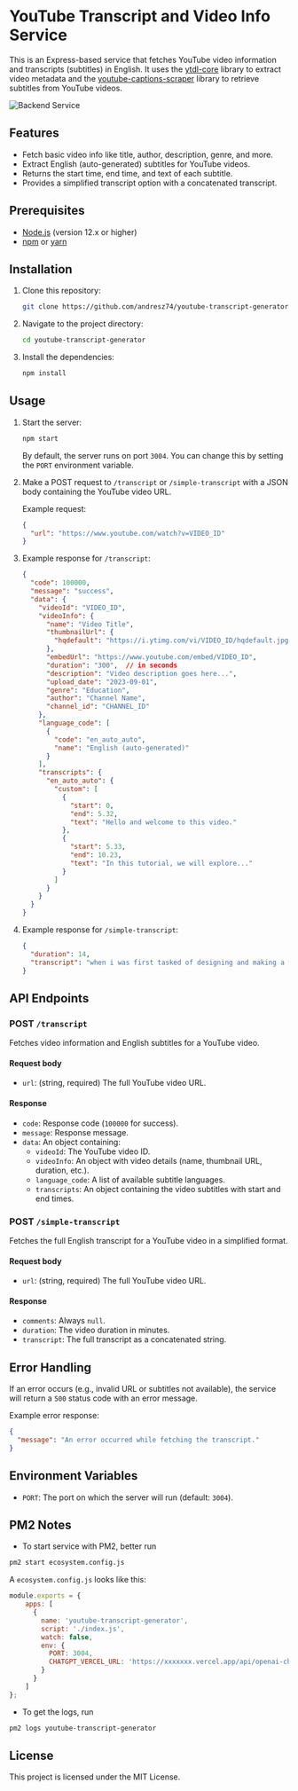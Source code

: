 # YouTube Transcript and Video Info Service
This is an Express-based service that fetches YouTube video information and transcripts (subtitles) in English. It uses the [ytdl-core](https://github.com/fent/node-ytdl-core) library to extract video metadata and the [youtube-captions-scraper](https://www.npmjs.com/package/youtube-captions-scraper) library to retrieve subtitles from YouTube videos.

![Backend Service](https://objects-us-east-1.dream.io/az-assets/youtube-transcript-generator.png "YouTube Transcript Generator")

## Features
- Fetch basic video info like title, author, description, genre, and more.
- Extract English (auto-generated) subtitles for YouTube videos.
- Returns the start time, end time, and text of each subtitle.
- Provides a simplified transcript option with a concatenated transcript.

## Prerequisites
- [Node.js](https://nodejs.org/) (version 12.x or higher)
- [npm](https://www.npmjs.com/) or [yarn](https://yarnpkg.com/)

## Installation
1. Clone this repository:

   ```bash
   git clone https://github.com/andresz74/youtube-transcript-generator.git
   ```

2. Navigate to the project directory:

   ```bash
   cd youtube-transcript-generator
   ```

3. Install the dependencies:

   ```bash
   npm install
   ```

## Usage
1. Start the server:

   ```bash
   npm start
   ```

   By default, the server runs on port `3004`. You can change this by setting the `PORT` environment variable.

2. Make a POST request to `/transcript` or `/simple-transcript` with a JSON body containing the YouTube video URL.

   Example request:

   ```json
   {
     "url": "https://www.youtube.com/watch?v=VIDEO_ID"
   }
   ```

3. Example response for `/transcript`:

   ```json
   {
     "code": 100000,
     "message": "success",
     "data": {
       "videoId": "VIDEO_ID",
       "videoInfo": {
         "name": "Video Title",
         "thumbnailUrl": {
           "hqdefault": "https://i.ytimg.com/vi/VIDEO_ID/hqdefault.jpg"
         },
         "embedUrl": "https://www.youtube.com/embed/VIDEO_ID",
         "duration": "300",  // in seconds
         "description": "Video description goes here...",
         "upload_date": "2023-09-01",
         "genre": "Education",
         "author": "Channel Name",
         "channel_id": "CHANNEL_ID"
       },
       "language_code": [
         {
           "code": "en_auto_auto",
           "name": "English (auto-generated)"
         }
       ],
       "transcripts": {
         "en_auto_auto": {
           "custom": [
             {
               "start": 0,
               "end": 5.32,
               "text": "Hello and welcome to this video."
             },
             {
               "start": 5.33,
               "end": 10.23,
               "text": "In this tutorial, we will explore..."
             }
           ]
         }
       }
     }
   }
   ```

4. Example response for `/simple-transcript`:

   ```json
   {
     "duration": 14,
     "transcript": "when i was first tasked of designing and making a website..."
   }
   ```

## API Endpoints

### POST `/transcript`
Fetches video information and English subtitles for a YouTube video.

#### Request body
- `url`: (string, required) The full YouTube video URL.

#### Response
- `code`: Response code (`100000` for success).
- `message`: Response message.
- `data`: An object containing:
  - `videoId`: The YouTube video ID.
  - `videoInfo`: An object with video details (name, thumbnail URL, duration, etc.).
  - `language_code`: A list of available subtitle languages.
  - `transcripts`: An object containing the video subtitles with start and end times.

### POST `/simple-transcript`
Fetches the full English transcript for a YouTube video in a simplified format.

#### Request body
- `url`: (string, required) The full YouTube video URL.

#### Response
- `comments`: Always `null`.
- `duration`: The video duration in minutes.
- `transcript`: The full transcript as a concatenated string.

## Error Handling
If an error occurs (e.g., invalid URL or subtitles not available), the service will return a `500` status code with an error message.

Example error response:

```json
{
  "message": "An error occurred while fetching the transcript."
}
```

## Environment Variables
- `PORT`: The port on which the server will run (default: `3004`).

## PM2 Notes
- To start service with PM2, better run 
```bash
pm2 start ecosystem.config.js
```
A `ecosystem.config.js` looks like this:
```js
module.exports = {
    apps: [
      {
        name: 'youtube-transcript-generator',
        script: './index.js',
        watch: false,
        env: {
          PORT: 3004,
          CHATGPT_VERCEL_URL: 'https://xxxxxxx.vercel.app/api/openai-chat',
        }
      }
    ]
};
```
- To get the logs, run 
```bash
pm2 logs youtube-transcript-generator 
```

## License
This project is licensed under the MIT License.